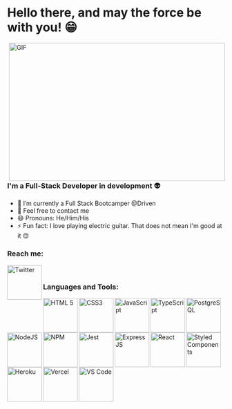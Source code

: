 # Hello there, and may the force be with you! 😁

 <img align="right" alt="GIF" src="https://c.tenor.com/izMON9ssKbAAAAAd/star-wars-obi-wan.gif" width="500" height="320" />


### I'm a Full-Stack Developer in development 👽
- 🌱 I’m currently a Full Stack Bootcamper @Driven
- 💬 Feel free to contact me
- 😄 Pronouns: He/Him/His
- ⚡ Fun fact: I love playing electric guitar. That does not mean I'm good at it 😊

### Reach me:

<img align="left" alt="Twitter" width="80px" src="https://img.shields.io/badge/Twitter-1DA1F2?style=for-the-badge&logo=twitter&logoColor=white" />

<br />

### Languages and Tools:
<img align="left" alt="HTML 5" width="80px" src="https://img.shields.io/badge/HTML5-E34F26?style=for-the-badge&logo=html5&logoColor=white"/>
<img align="left" alt="CSS3" width="80px" src="https://img.shields.io/badge/CSS3-1572B6?style=for-the-badge&logo=css3&logoColor=white"/>
<img align="left" alt="JavaScript" width="80px" src="https://img.shields.io/badge/JavaScript-F7DF1E?style=for-the-badge&logo=javascript&logoColor=black"/>
<img align="left" alt="TypeScript" width="80px" src="https://img.shields.io/badge/TypeScript-007ACC?style=for-the-badge&logo=typescript&logoColor=white"/>
<img align="left" alt="PostgreSQL" width="80px" src="https://img.shields.io/badge/PostgreSQL-316192?style=for-the-badge&logo=postgresql&logoColor=white"/>
<img align="left" alt="NodeJS" width="80px" src="https://img.shields.io/badge/Node.js-339933?style=for-the-badge&logo=nodedotjs&logoColor=white"/>
<img align="left" alt="NPM" width="80px" src="https://img.shields.io/badge/npm-CB3837?style=for-the-badge&logo=npm&logoColor=white"/>
<img align="left" alt="Jest" width="80px" src="https://img.shields.io/badge/Jest-C21325?style=for-the-badge&logo=jest&logoColor=white"/>
<img align="left" alt="Express JS" width="80px" src="https://img.shields.io/badge/Express.js-000000?style=for-the-badge&logo=express&logoColor=white"/>
<img align="left" alt="React" width="80px" src="https://img.shields.io/badge/React-20232A?style=for-the-badge&logo=react&logoColor=61DAFB"/>
<img align="left" alt="Styled Components" width="80px" src="https://img.shields.io/badge/styled--components-DB7093?style=for-the-badge&logo=styled-components&logoColor=white"/>
<img align="left" alt="Heroku" width="80px" src="https://img.shields.io/badge/Heroku-430098?style=for-the-badge&logo=heroku&logoColor=white"/>
<img align="left" alt="Vercel" width="80px" src="https://img.shields.io/badge/Vercel-000000?style=for-the-badge&logo=vercel&logoColor=white"/>
<img align="left" alt="VS Code" width="80px" src="https://img.shields.io/badge/Visual_Studio_Code-0078D4?style=for-the-badge&logo=visual%20studio%20code&logoColor=white"/>



